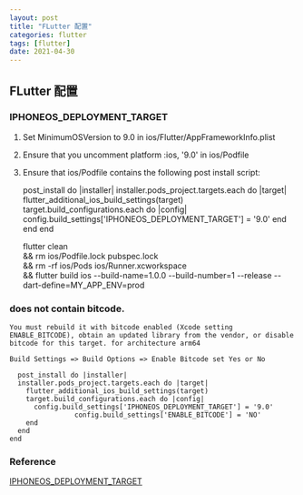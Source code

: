 ```yaml
---
layout: post
title: "FLutter 配置"
categories: flutter
tags: [flutter]
date: 2021-04-30
---
```


## FLutter 配置

### IPHONEOS_DEPLOYMENT_TARGET

1. Set MinimumOSVersion to 9.0 in ios/Flutter/AppFrameworkInfo.plist
2. Ensure that you uncomment platform :ios, '9.0' in ios/Podfile
3. Ensure that ios/Podfile contains the following post install script:

	  post_install do |installer|
      installer.pods_project.targets.each do |target|
        flutter_additional_ios_build_settings(target)
        target.build_configurations.each do |config|
          config.build_settings['IPHONEOS_DEPLOYMENT_TARGET'] = '9.0'
        end
      end
    end

	 flutter clean \
		&& rm ios/Podfile.lock pubspec.lock \
		&& rm -rf ios/Pods ios/Runner.xcworkspace \
		&& flutter build ios --build-name=1.0.0 --build-number=1 --release --dart-define=MY_APP_ENV=prod

### does not contain bitcode. 

	You must rebuild it with bitcode enabled (Xcode setting ENABLE_BITCODE), obtain an updated library from the vendor, or disable bitcode for this target. for architecture arm64 
	
	Build Settings => Build Options => Enable Bitcode set Yes or No

	  post_install do |installer|
      installer.pods_project.targets.each do |target|
        flutter_additional_ios_build_settings(target)
        target.build_configurations.each do |config|
          config.build_settings['IPHONEOS_DEPLOYMENT_TARGET'] = '9.0'
					config.build_settings['ENABLE_BITCODE'] = 'NO'
        end
      end
    end


### Reference
[IPHONEOS_DEPLOYMENT_TARGET](https://stackoverflow.com/questions/63973136/the-ios-deployment-target-iphoneos-deployment-target-is-set-to-8-0-in-flutter)   
